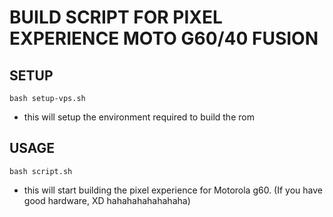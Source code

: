 # BUILD SCRIPT FOR PIXEL EXPERIENCE MOTO G60/40 FUSION

## SETUP

```
bash setup-vps.sh
```
- this will setup the environment required to build the rom

## USAGE

```
bash script.sh
```

- this will start building the pixel experience for Motorola g60. (If you have good hardware, XD hahahahahahahaha)
